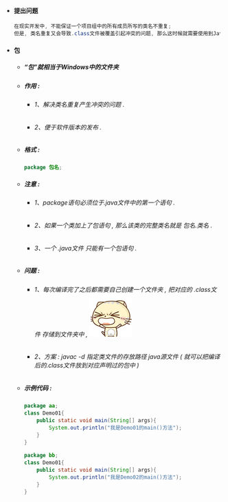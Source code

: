 * #### 提出问题

  ```java
  在现实开发中, 不能保证一个项目组中的所有成员所写的类名不重复;
  但是, 类名重复又会导致.class文件被覆盖引起冲突的问题, 那么这时候就需要使用到Java中的"包"来解决这个问题;
  ```
* #### 包

  * ##### “包”就相当于Windows中的文件夹
  * ##### 作用 :

    * ###### 1、解决类名重复产生冲突的问题 .
    * ###### 2、便于软件版本的发布 .
  * ##### 格式 :

    ```java
    package 包名;
    ```
  * ##### 注意 :

    * ###### 1、package语句必须位于.java文件中的第一个语句 .
    * ###### 2、如果一个类加上了包语句 , 那么该类的完整类名就是 包名.类名 .
    * ###### 3、一个 .java文件 只能有一个包语句 .
  * ##### 问题 :

    * ###### 1、每次编译完了之后都需要自己创建一个文件夹 , 把对应的 .class文件 存储到文件夹中 , ![](/assets/烦！！！.png)
    * ###### 2、方案 : javac -d 指定类文件的存放路径 java源文件 \( 就可以把编译后的.class文件放到对应声明过的包中 \)
  * ##### 示例代码 :

    ```java
    package aa;
    class Demo01{
        public static void main(String[] args){
            System.out.println("我是Demo01的main()方法");
        }
    }
    ```

    ```java
    package bb;
    class Demo01{
        public static void main(String[] args){
            System.out.println("我是Demo02的main()方法");
        }
    }
    ```



